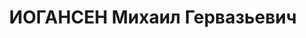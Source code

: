---
title: ИОГАНСЕН Михаил Гервазьевич
description: народився 1895 і проживав у Харкові. Німець, із службовців, освіта вища,
  позапарт. Письменник. Заарештований [_11.08.1937_ р.] як член української націонал-терористичної
  організації (статті 54-8, 54-11 КК УРСР) і військовою колегією Верховного Суду СРСР
  _26.10.1937_ р. засуджений до розстрілу з конфіскацією майна. Розстріляний _27.10.1937_
  р. у Києві. Реабілітований _20.03.1958_ р.
---